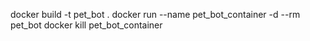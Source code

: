 docker build -t pet_bot .
docker run --name pet_bot_container -d --rm pet_bot
docker kill pet_bot_container